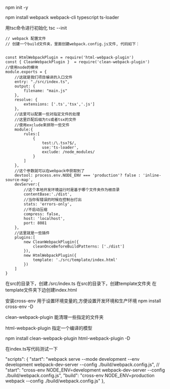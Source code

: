 npm init -y

npm install webpack webpack-cli typescript ts-loader

用tsc命令进行初始化
tsc --init

```
// webpack 配置文件
// 创建一个build文件夹，里面创建webpack.config.js文件, 代码如下：


const HtmlWebpackPlugin = require('html-webpack-plugin')
const { CleanWebpackPlugin }  = require('clean-webpack-plugin')
//使用node的模块
module.exports = {
    //这就是我们项目编译的入口文件
    entry: "./src/index.ts",
    output: {
        filename: "main.js"
    },
    resolve: {
        extensions: ['.ts','tsx','.js']
    },
    //这里可以配置一些对指定文件的处理
    //这里匹配后缀为ts或者tsx的文件
    //使用exclude来排除一些文件
    module:{
        rules:[
            {
                test:/\.tsx?$/,
                use:'ts-loader',
                exclude: /node_modules/
            }
        ]
    },
    //这个参数就可以在webpack中获取到了
    devtool: process.env.NODE_ENV === 'production'? false : 'inline-source-map',
    devServer:{
        //这个本地开发环境运行时是基于哪个文件夹作为根目录
        contentBase:'./dist',
        //当你有错误的时候在控制台打出
        stats: 'errors-only',
        //不启动压缩
        compress: false,
        host: 'localhost',
        port: 8081
    },
    //这里就是一些插件
    plugins:[
        new CleanWebpackPlugin({
            cleanOnceBeforeBuildPatterns: ['./dist']
        }),
        new HtmlWebpackPlugin({
            template: './src/template/index.html'
        })
    ]
}
```

在src的目录下，创建./src/index.ts
在src的目录下，创建template文件夹
在template文件夹下边创建index.html


安装cross-env
用于设置环境变量的,方便设置开发环境和生产环境
npm install cross-env -D


clean-webpack-plugin 能清理一些指定的文件夹

html-webpack-plugin 指定一个编译的模型

npm install clean-webpack-plugin html-webpack-plugin -D

在index.ts写代码测试一下

  "scripts": {
  "start": "webpack serve --mode development --env development webpack-dev-server --config ./build/webpack.config.js",
 //   "start": "cross-env NODE_ENV=development webpack-dev-server --config ./build/webpack.config.js",
    "build": "cross-env NODE_ENV=production webpack --config ./build/webpack.config.js"
  },



